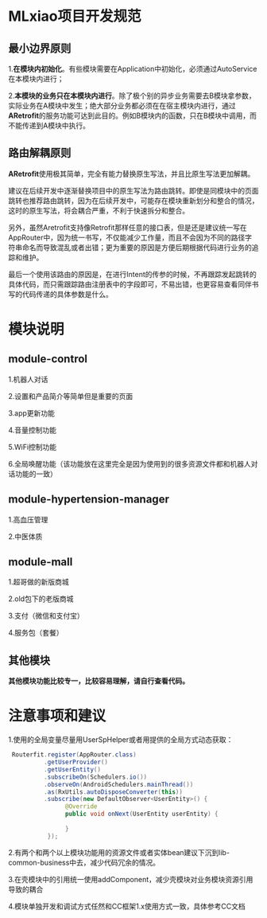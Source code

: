 # MLxiao项目开发规范

## 最小边界原则

1.**在模块内初始化**。有些模块需要在Application中初始化，必须通过AutoService在本模块内进行；

2.**本模块的业务只在本模块内进行**。除了极个别的异步业务需要去B模块拿参数，实际业务在A模块中发生；绝大部分业务都必须在在宿主模块内进行，通过**ARetrofit**的服务功能可达到此目的。例如B模块内的函数，只在B模块中调用，而不能传递到A模块中执行。



## 路由解耦原则

**ARetrofit**使用极其简单，完全有能力替换原生写法，并且比原生写法更加解耦。

建议在后续开发中逐渐替换项目中的原生写法为路由跳转。即使是同模块中的页面跳转也推荐路由跳转，因为在后续开发中，可能存在模块重新划分和整合的情况，这时的原生写法，将会耦合严重，不利于快速拆分和整合。

另外，虽然Aretrofit支持像Retrofit那样任意的接口表，但是还是建议统一写在AppRouter中，因为统一书写，不仅能减少工作量，而且不会因为不同的路径字符串命名而导致混乱或者出错；更为重要的原因是方便后期根据代码进行业务的追踪和维护。

最后一个使用该路由的原因是，在进行Intent的传参的时候，不再跟踪发起跳转的具体代码，而只需跟踪路由注册表中的字段即可，不易出错，也更容易查看同伴书写的代码传递的具体参数是什么。





# 模块说明

## module-control

1.机器人对话

2.设置和产品简介等简单但是重要的页面

3.app更新功能

4.音量控制功能

5.WiFi控制功能

6.全局唤醒功能（该功能放在这里完全是因为使用到的很多资源文件都和机器人对话功能的一致）



## module-hypertension-manager

1.高血压管理

2.中医体质



## module-mall

1.超哥做的新版商城

2.old包下的老版商城

3.支付（微信和支付宝）

4.服务包（套餐）



## 其他模块

**其他模块功能比较专一，比较容易理解，请自行查看代码。**



# 注意事项和建议

1.使用的全局变量尽量用UserSpHelper或者用提供的全局方式动态获取：

```java
 Routerfit.register(AppRouter.class)
          .getUserProvider()
          .getUserEntity()
          .subscribeOn(Schedulers.io())
     	  .observeOn(AndroidSchedulers.mainThread())
          .as(RxUtils.autoDisposeConverter(this))
          .subscribe(new DefaultObserver<UserEntity>() {
            	@Override
                public void onNext(UserEntity userEntity) {
                                
                }
           });
```

2.有两个和两个以上模块功能用的资源文件或者实体bean建议下沉到lib-common-business中去，减少代码冗余的情况。

3.在壳模块中的引用统一使用addComponent，减少壳模块对业务模块资源引用导致的耦合

4.模块单独开发和调试方式任然和CC框架1.x使用方式一致，具体参考CC文档